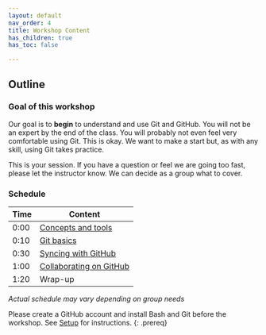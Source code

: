 ```yaml
---
layout: default
nav_order: 4
title: Workshop Content
has_children: true
has_toc: false

---
```


## Outline

### Goal of this workshop

Our goal is to **begin** to understand and use Git and GitHub. You will not be an expert by the end of the class. You will probably not even feel very comfortable using Git. This is okay. We want to make a start but, as with any skill, using Git takes practice.

This is your session. If you have a question or feel we are going too fast, please let the instructor know. We can decide as a group what to cover.

### Schedule

| Time | Content 
| --- | --- 
| 0:00 | [Concepts and tools](01_what_is_git.md)
| 0:10 | [Git basics](02_getting_started.md)
| 0:30 | [Syncing with GitHub](03_sync.md)
| 1:00 | [Collaborating on GitHub](04_collab.md)
| 1:20 | Wrap-up

_Actual schedule may vary depending on group needs_



Please create a GitHub account and install Bash and Git before the workshop. See [Setup](../Pre-workshop-setup.md) for instructions.
{: .prereq}
